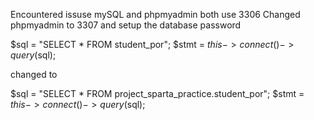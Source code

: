 Encountered issuse
mySQL and phpmyadmin both use 3306
Changed phpmyadmin to 3307 and setup the database password


$sql = "SELECT * FROM student_por";
        $stmt = $this->connect()->query($sql);

changed to

$sql = "SELECT * FROM project_sparta_practice.student_por";
        $stmt = $this->connect()->query($sql);